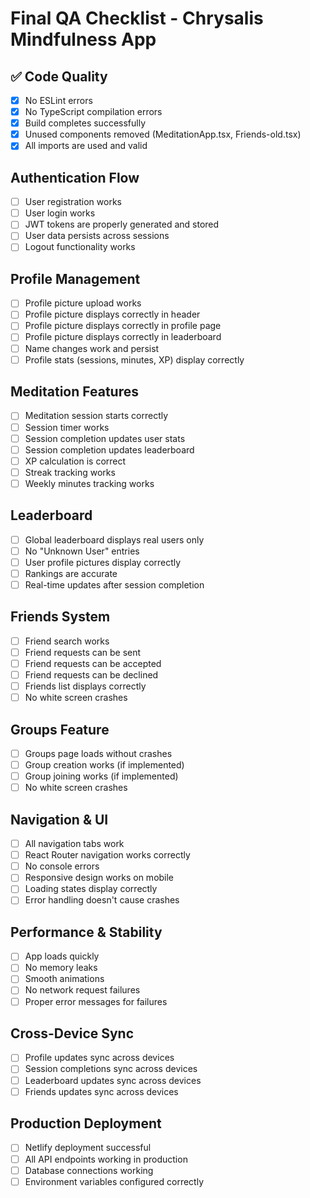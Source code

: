 # Final QA Checklist - Chrysalis Mindfulness App

## ✅ Code Quality
- [x] No ESLint errors
- [x] No TypeScript compilation errors
- [x] Build completes successfully
- [x] Unused components removed (MeditationApp.tsx, Friends-old.tsx)
- [x] All imports are used and valid

## Authentication Flow
- [ ] User registration works
- [ ] User login works
- [ ] JWT tokens are properly generated and stored
- [ ] User data persists across sessions
- [ ] Logout functionality works

## Profile Management
- [ ] Profile picture upload works
- [ ] Profile picture displays correctly in header
- [ ] Profile picture displays correctly in profile page
- [ ] Profile picture displays correctly in leaderboard
- [ ] Name changes work and persist
- [ ] Profile stats (sessions, minutes, XP) display correctly

## Meditation Features
- [ ] Meditation session starts correctly
- [ ] Session timer works
- [ ] Session completion updates user stats
- [ ] Session completion updates leaderboard
- [ ] XP calculation is correct
- [ ] Streak tracking works
- [ ] Weekly minutes tracking works

## Leaderboard
- [ ] Global leaderboard displays real users only
- [ ] No "Unknown User" entries
- [ ] User profile pictures display correctly
- [ ] Rankings are accurate
- [ ] Real-time updates after session completion

## Friends System
- [ ] Friend search works
- [ ] Friend requests can be sent
- [ ] Friend requests can be accepted
- [ ] Friend requests can be declined
- [ ] Friends list displays correctly
- [ ] No white screen crashes

## Groups Feature
- [ ] Groups page loads without crashes
- [ ] Group creation works (if implemented)
- [ ] Group joining works (if implemented)
- [ ] No white screen crashes

## Navigation & UI
- [ ] All navigation tabs work
- [ ] React Router navigation works correctly
- [ ] No console errors
- [ ] Responsive design works on mobile
- [ ] Loading states display correctly
- [ ] Error handling doesn't cause crashes

## Performance & Stability
- [ ] App loads quickly
- [ ] No memory leaks
- [ ] Smooth animations
- [ ] No network request failures
- [ ] Proper error messages for failures

## Cross-Device Sync
- [ ] Profile updates sync across devices
- [ ] Session completions sync across devices
- [ ] Leaderboard updates sync across devices
- [ ] Friends updates sync across devices

## Production Deployment
- [ ] Netlify deployment successful
- [ ] All API endpoints working in production
- [ ] Database connections working
- [ ] Environment variables configured correctly
